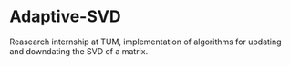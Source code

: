 # Adaptive-SVD
Reasearch internship at TUM, implementation of algorithms for updating and downdating the SVD of a matrix.
